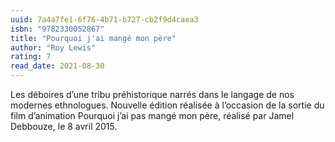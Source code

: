 ```yaml
---
uuid: 7a4a7fe1-6f76-4b71-b727-cb2f9d4caea3
isbn: "9782330052867"
title: "Pourquoi j'ai mangé mon père"
author: "Roy Lewis"
rating: 7
read_date: 2021-08-30
---
```


Les déboires d’une tribu préhistorique narrés dans le langage de nos modernes ethnologues. Nouvelle édition réalisée à l’occasion de la sortie du film d’animation Pourquoi j’ai pas mangé mon père, réalisé par Jamel Debbouze, le 8 avril 2015.

